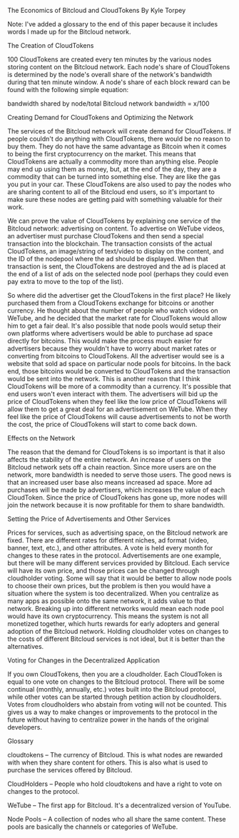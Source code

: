 The Economics of Bitcloud and CloudTokens
By Kyle Torpey

Note: I've added a glossary to the end of this paper because it includes words I made up for the Bitcloud network.

The Creation of CloudTokens

100 CloudTokens are created every ten minutes by the various nodes storing content on the Bitcloud network. Each node's share of CloudTokens is determined by the node's overall share of the network's bandwidth during that ten minute window. A node's share of each block reward can be found with the following simple equation:

bandwidth shared by node/total Bitcloud network bandwidth = x/100

Creating Demand for CloudTokens and Optimizing the Network

The services of the Bitcloud network will create demand for CloudTokens. If people couldn't do anything with CloudTokens, there would be no reason to buy them. They do not have the same advantage as Bitcoin when it comes to being the first cryptocurrency on the market. This means that CloudTokens are actually a commodity more than anything else. People may end up using them as money, but, at the end of the day, they are a commodity that can be turned into something else. They are like the gas you put in your car. These CloudTokens are also used to pay the nodes who are sharing content to all of the Bitcloud end users, so it's important to make sure these nodes are getting paid with something valuable for their work.

We can prove the value of CloudTokens by explaining one service of the Bitcloud network: advertising on content. To advertise on WeTube videos, an advertiser must purchase CloudTokens and then send a special transaction into the blockchain. The transaction consists of the actual CloudTokens, an image/string of text/video to display on the content, and the ID of the nodepool where the ad should be displayed. When that transaction is sent, the CloudTokens are destroyed and the ad is placed at the end of a list of ads on the selected node pool (perhaps they could even pay extra to move to the top of the list).

So where did the advertiser get the CloudTokens in the first place? He likely purchased them from a CloudTokens exchange for bitcoins or another currency. He thought about the number of people who watch videos on WeTube, and he decided that the market rate for CloudTokens would allow him to get a fair deal. It's also possible that node pools would setup their own platforms where advertisers would be able to purchase ad space directly for bitcoins. This would make the process much easier for advertisers because they wouldn't have to worry about market rates or converting from bitcoins to CloudTokens. All the advertiser would see is a website that sold ad space on particular node pools for bitcoins. In the back end, those bitcoins would be converted to CloudTokens and the transaction would be sent into the network. This is another reason that I think CloudTokens will be more of a commodity than a currency. It's possible that end users won't even interact with them. The advertisers will bid up the price of CloudTokens when they feel like the low price of CloudTokens will allow them to get a great deal for an advertisement on WeTube. When they feel like the price of CloudTokens will cause advertisements to not be worth the cost, the price of CloudTokens will start to come back down.

Effects on the Network

The reason that the demand for CloudTokens is so important is that it also affects the stability of the entire network. An increase of users on the Bitcloud network sets off a chain reaction. Since more users are on the network, more bandwidth is needed to serve those users. The good news is that an increased user base also means increased ad space. More ad purchases will be made by advertisers, which increases the value of each CloudToken. Since the price of CloudTokens has gone up, more nodes will join the network because it is now profitable for them to share bandwidth.

Setting the Price of Advertisements and Other Services

Prices for services, such as advertising space, on the Bitcloud network are fixed. There are different rates for different niches, ad format (video, banner, text, etc.), and other attributes. A vote is held every month for changes to these rates in the protocol. Advertisements are one example, but there will be many different services provided by Bitcloud. Each service will have its own price, and those prices can be changed through cloudholder voting. Some will say that it would be better to allow node pools to choose their own prices, but the problem is then you would have a situation where the system is too decentralized. When you centralize as many apps as possible onto the same network, it adds value to that network. Breaking up into different networks would mean each node pool would have its own cryptocurrency. This means the system is not all monetized together, which hurts rewards for early adopters and general adoption of the Bitcloud network. Holding cloudholder votes on changes to the costs of different Bitcloud services is not ideal, but it is better than the alternatives.

Voting for Changes in the Decentralized Application

If you own CloudTokens, then you are a cloudholder. Each CloudToken is equal to one vote on changes to the Bitcloud protocol. There will be some continual (monthly, annually, etc.) votes built into the Bitcloud protocol, while other votes can be started through petition action by cloudholders. Votes from cloudholders who abstain from voting will not be counted. This gives us a way to make changes or improvements to the protocol in the future without having to centralize power in the hands of the original developers.

Glossary

cloudtokens – The currency of Bitcloud. This is what nodes are rewarded with when they share content for others. This is also what is used to purchase the services offered by Bitcloud.

CloudHolders – People who hold cloudtokens and have a right to vote on changes to the protocol.

WeTube – The first app for Bitcloud. It's a decentralized version of YouTube.

Node Pools – A collection of nodes who all share the same content. These pools are basically the channels or categories of WeTube.
